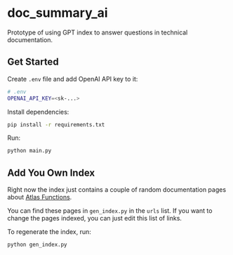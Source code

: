 # doc_summary_ai

Prototype of using GPT index to answer questions in technical documentation.

## Get Started

Create `.env` file and add OpenAI API key to it:

```sh
# .env
OPENAI_API_KEY=<sk-...>
```

Install dependencies:

```sh
pip install -r requirements.txt
```

Run:

```sh
python main.py
```

## Add You Own Index

Right now the index just contains a couple of random documentation pages about [Atlas Functions](https://www.mongodb.com/docs/atlas/app-services/functions/).

You can find these pages in `gen_index.py` in the `urls` list.
If you want to change the pages indexed, you can just edit this list of links.

To regenerate the index, run:

```sh
python gen_index.py
```
